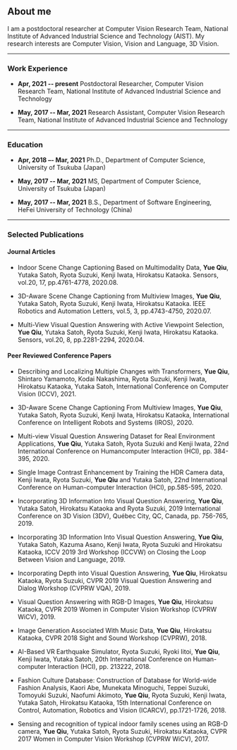 ## About me

I am a postdoctoral researcher at Computer Vision Research Team, National Institute of Advanced Industrial Science and Technology (AIST). My research interests are Computer Vision, Vision and Language, 3D Vision.

---
### Work Experience
- **Apr, 2021 -- present** Postdoctoral Researcher, Computer Vision Research Team, National Institute of Advanced Industrial Science and Technology

- **May, 2017 -- Mar, 2021** Research Assistant, Computer Vision Research Team, National Institute of Advanced Industrial Science and Technology

---
### Education
- **Apr, 2018 –- Mar, 2021** Ph.D., Department of Computer Science, University of Tsukuba (Japan)

- **May, 2017 -- Mar, 2021** MS, Department of Computer Science, University of Tsukuba (Japan)

- **May, 2017 -- Mar, 2021** B.S., Department of Software Engineering, HeFei University of Technology (China)            


---
### Selected Publications

#### Journal Articles

- Indoor Scene Change Captioning Based on Multimodality Data, **Yue Qiu**, Yutaka Satoh, Ryota Suzuki, Kenji Iwata, Hirokatsu Kataoka. Sensors, vol.20, 17, pp.4761-4778, 2020.08.

- 3D-Aware Scene Change Captioning from Multiview Images, **Yue Qiu**, Yutaka Satoh, Ryota Suzuki, Kenji Iwata, Hirokatsu Kataoka. IEEE Robotics and Automation Letters, vol.5, 3, pp.4743-4750, 2020.07.

- Multi-View Visual Question Answering with Active Viewpoint Selection, **Yue Qiu**, Yutaka Satoh, Ryota Suzuki, Kenji Iwata, Hirokatsu Kataoka. Sensors, vol.20, 8, pp.2281-2294, 2020.04.



#### Peer Reviewed Conference Papers

- Describing and Localizing Multiple Changes with Transformers, **Yue Qiu**, Shintaro Yamamoto, Kodai Nakashima, Ryota Suzuki, Kenji Iwata, Hirokatsu Kataoka, Yutaka Satoh, International Conference on Computer Vision (ICCV), 2021.

- 3D-Aware Scene Change Captioning From Multiview Images, **Yue Qiu**, Yutaka Satoh, Ryota Suzuki, Kenji Iwata, Hirokatsu Kataoka, International Conference on Intelligent Robots and Systems (IROS), 2020.

- Multi-view Visual Question Answering Dataset for Real Environment Applications, **Yue Qiu**, Yutaka Satoh, Ryota Suzuki and Kenji Iwata, 22nd International Conference on Humancomputer Interaction (HCI), pp. 384-395, 2020.

- Single Image Contrast Enhancement by Training the HDR Camera data, Kenji Iwata, Ryota Suzuki, **Yue Qiu** and Yutaka Satoh, 22nd International Conference on Human-computer Interaction (HCI), pp.585-595, 2020.

- Incorporating 3D Information Into Visual Question Answering, **Yue Qiu**, Yutaka Satoh, Hirokatsu Kataoka and Ryota Suzuki, 2019 International Conference on 3D Vision (3DV), Québec City, QC, Canada, pp. 756-765, 2019.

-	Incorporating 3D Information Into Visual Question Answering, **Yue Qiu**, Yutaka Satoh, Kazuma Asano, Kenji Iwata, Ryota Suzuki and Hirokatsu Kataoka, ICCV 2019 3rd Workshop (ICCVW) on Closing the Loop Between Vision and Language, 2019.

-	Incorporating Depth into Visual Question Answering, **Yue Qiu**, Hirokatsu Kataoka, Ryota Suzuki,  CVPR 2019 Visual Question Answering and Dialog Workshop (CVPRW VQA), 2019.

-	Visual Question Answering with RGB-D Images, **Yue Qiu**, Hirokatsu Kataoka,  CVPR 2019 Women in Computer Vision Workshop (CVPRW WiCV), 2019.

-	Image Generation Associated With Music Data, **Yue Qiu**, Hirokatsu Kataoka, CVPR 2018 Sight and Sound Workshop (CVPRW), 2018.

- AI-Based VR Earthquake Simulator, Ryota Suzuki, Ryoki Iitoi, **Yue Qiu**, Kenji Iwata, Yutaka Satoh, 20th International Conference on Human-computer Interaction (HCI), pp. 213222, 2018.

- Fashion Culture Database: Construction of Database for World-wide Fashion Analysis, Kaori Abe, Munekata Minoguchi, Teppei Suzuki, Tomoyuki Suzuki, Naofumi Akimoto, **Yue Qiu**, Ryota Suzuki, Kenji Iwata, Yutaka Satoh, Hirokatsu Kataoka, 15th International Conference on Control, Automation, Robotics and Vision (ICARCV), pp.1721-1726, 2018. 

-	Sensing and recognition of typical indoor family scenes using an RGB-D camera, **Yue Qiu**, Yutaka Satoh, Ryota Suzuki, Hirokatsu Kataoka, CVPR 2017 Women in Computer Vision Workshop (CVPRW WiCV), 2017.

